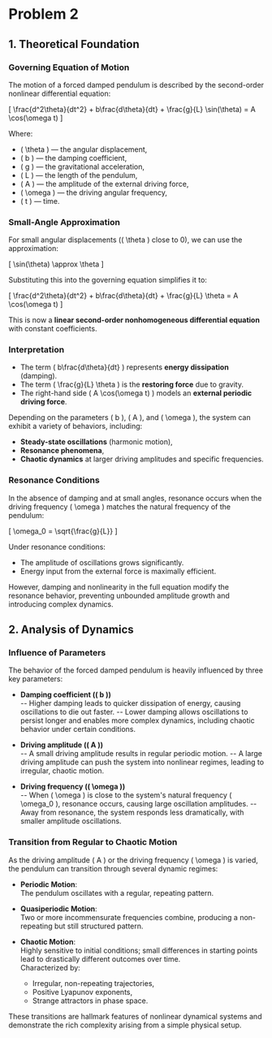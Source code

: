 # Problem 2

## 1. Theoretical Foundation

### Governing Equation of Motion

The motion of a forced damped pendulum is described by the second-order nonlinear differential equation:

\[
\frac{d^2\theta}{dt^2} + b\frac{d\theta}{dt} + \frac{g}{L} \sin(\theta) = A \cos(\omega t)
\]

Where:  
- \( \theta \) — the angular displacement,  
- \( b \) — the damping coefficient,  
- \( g \) — the gravitational acceleration,  
- \( L \) — the length of the pendulum,  
- \( A \) — the amplitude of the external driving force,  
- \( \omega \) — the driving angular frequency,  
- \( t \) — time.


### Small-Angle Approximation

For small angular displacements (\( \theta \) close to 0), we can use the approximation:

\[
\sin(\theta) \approx \theta
\]

Substituting this into the governing equation simplifies it to:

\[
\frac{d^2\theta}{dt^2} + b\frac{d\theta}{dt} + \frac{g}{L} \theta = A \cos(\omega t)
\]

This is now a **linear second-order nonhomogeneous differential equation** with constant coefficients.

### Interpretation
- The term \( b\frac{d\theta}{dt} \) represents **energy dissipation** (damping).  
- The term \( \frac{g}{L} \theta \) is the **restoring force** due to gravity.  
- The right-hand side \( A \cos(\omega t) \) models an **external periodic driving force**.

Depending on the parameters \( b \), \( A \), and \( \omega \), the system can exhibit a variety of behaviors, including:  
- **Steady-state oscillations** (harmonic motion),  
- **Resonance phenomena**,  
- **Chaotic dynamics** at larger driving amplitudes and specific frequencies.

### Resonance Conditions

In the absence of damping and at small angles, resonance occurs when the driving frequency \( \omega \) matches the natural frequency of the pendulum:

\[
\omega_0 = \sqrt{\frac{g}{L}}
\]

Under resonance conditions:  
- The amplitude of oscillations grows significantly.  
- Energy input from the external force is maximally efficient.

However, damping and nonlinearity in the full equation modify the resonance behavior, preventing unbounded amplitude growth and introducing complex dynamics.

## 2. Analysis of Dynamics

### Influence of Parameters

The behavior of the forced damped pendulum is heavily influenced by three key parameters:

- **Damping coefficient (\( b \))**  
  -- Higher damping leads to quicker dissipation of energy, causing oscillations to die out faster.
  -- Lower damping allows oscillations to persist longer and enables more complex dynamics, including chaotic behavior under certain conditions.

- **Driving amplitude (\( A \))**  
  -- A small driving amplitude results in regular periodic motion.
  -- A large driving amplitude can push the system into nonlinear regimes, leading to irregular, chaotic motion.

- **Driving frequency (\( \omega \))**  
  -- When \( \omega \) is close to the system's natural frequency \( \omega_0 \), resonance occurs, causing large oscillation amplitudes.
  -- Away from resonance, the system responds less dramatically, with smaller amplitude oscillations.

### Transition from Regular to Chaotic Motion

As the driving amplitude \( A \) or the driving frequency \( \omega \) is varied, the pendulum can transition through several dynamic regimes:

- **Periodic Motion**:  
  The pendulum oscillates with a regular, repeating pattern.

- **Quasiperiodic Motion**:  
  Two or more incommensurate frequencies combine, producing a non-repeating but still structured pattern.

- **Chaotic Motion**:  
  Highly sensitive to initial conditions; small differences in starting points lead to drastically different outcomes over time.  
  Characterized by:
  - Irregular, non-repeating trajectories,
  - Positive Lyapunov exponents,
  - Strange attractors in phase space.

These transitions are hallmark features of nonlinear dynamical systems and demonstrate the rich complexity arising from a simple physical setup.

